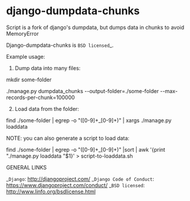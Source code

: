django-dumpdata-chunks
======================

Script is a fork of django's dumpdata, but dumps data in chunks to avoid MemoryError

Django-dumpdata-chunks is `BSD licensed`_.

Example usage:

1) Dump data into many files:

mkdir some-folder

./manage.py dumpdata_chunks --output-folder=./some-folder --max-records-per-chunk=100000

2) Load data from the folder:

find ./some-folder | egrep -o "([0-9]+_[0-9]+)" | xargs ./manage.py loaddata

NOTE: you can also generate a script to load data:

find ./some-folder | egrep -o "([0-9]+_[0-9]+)" |sort | awk '{print "./manage.py loaddata "$1}' > script-to-loaddata.sh

GENERAL LINKS

_`Django`: http://djangoproject.com/
_`Django Code of Conduct`: https://www.djangoproject.com/conduct/
_`BSD licensed`: http://www.linfo.org/bsdlicense.html